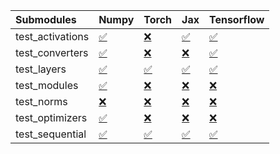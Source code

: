 | Submodules       | Numpy                                                                                                                           | Torch                                                                                                                           | Jax                                                                                                                             | Tensorflow                                                                                                                      |
|:-----------------|:--------------------------------------------------------------------------------------------------------------------------------|:--------------------------------------------------------------------------------------------------------------------------------|:--------------------------------------------------------------------------------------------------------------------------------|:--------------------------------------------------------------------------------------------------------------------------------|
| test_activations | <a href="https://github.com/unifyai/ivy/runs/8075944730?check_suite_focus=true" rel="noopener noreferrer" target="_blank">✅</a> | <a href="https://github.com/unifyai/ivy/runs/8075945721?check_suite_focus=true" rel="noopener noreferrer" target="_blank">❌</a> | <a href="https://github.com/unifyai/ivy/runs/8075946780?check_suite_focus=true" rel="noopener noreferrer" target="_blank">✅</a> | <a href="https://github.com/unifyai/ivy/runs/8075947836?check_suite_focus=true" rel="noopener noreferrer" target="_blank">✅</a> |
| test_converters  | <a href="https://github.com/unifyai/ivy/runs/8075944874?check_suite_focus=true" rel="noopener noreferrer" target="_blank">✅</a> | <a href="https://github.com/unifyai/ivy/runs/8075945857?check_suite_focus=true" rel="noopener noreferrer" target="_blank">❌</a> | <a href="https://github.com/unifyai/ivy/runs/8075946909?check_suite_focus=true" rel="noopener noreferrer" target="_blank">❌</a> | <a href="https://github.com/unifyai/ivy/runs/8075947950?check_suite_focus=true" rel="noopener noreferrer" target="_blank">✅</a> |
| test_layers      | <a href="https://github.com/unifyai/ivy/runs/8075945001?check_suite_focus=true" rel="noopener noreferrer" target="_blank">✅</a> | <a href="https://github.com/unifyai/ivy/runs/8075945992?check_suite_focus=true" rel="noopener noreferrer" target="_blank">✅</a> | <a href="https://github.com/unifyai/ivy/runs/8075947029?check_suite_focus=true" rel="noopener noreferrer" target="_blank">✅</a> | <a href="https://github.com/unifyai/ivy/runs/8075948086?check_suite_focus=true" rel="noopener noreferrer" target="_blank">✅</a> |
| test_modules     | <a href="https://github.com/unifyai/ivy/runs/8075945119?check_suite_focus=true" rel="noopener noreferrer" target="_blank">✅</a> | <a href="https://github.com/unifyai/ivy/runs/8075946193?check_suite_focus=true" rel="noopener noreferrer" target="_blank">❌</a> | <a href="https://github.com/unifyai/ivy/runs/8075947232?check_suite_focus=true" rel="noopener noreferrer" target="_blank">❌</a> | <a href="https://github.com/unifyai/ivy/runs/8075948232?check_suite_focus=true" rel="noopener noreferrer" target="_blank">❌</a> |
| test_norms       | <a href="https://github.com/unifyai/ivy/runs/8075945244?check_suite_focus=true" rel="noopener noreferrer" target="_blank">❌</a> | <a href="https://github.com/unifyai/ivy/runs/8075946316?check_suite_focus=true" rel="noopener noreferrer" target="_blank">❌</a> | <a href="https://github.com/unifyai/ivy/runs/8075947382?check_suite_focus=true" rel="noopener noreferrer" target="_blank">❌</a> | <a href="https://github.com/unifyai/ivy/runs/8075948372?check_suite_focus=true" rel="noopener noreferrer" target="_blank">❌</a> |
| test_optimizers  | <a href="https://github.com/unifyai/ivy/runs/8075945401?check_suite_focus=true" rel="noopener noreferrer" target="_blank">✅</a> | <a href="https://github.com/unifyai/ivy/runs/8075946488?check_suite_focus=true" rel="noopener noreferrer" target="_blank">❌</a> | <a href="https://github.com/unifyai/ivy/runs/8075947563?check_suite_focus=true" rel="noopener noreferrer" target="_blank">❌</a> | <a href="https://github.com/unifyai/ivy/runs/8075948541?check_suite_focus=true" rel="noopener noreferrer" target="_blank">❌</a> |
| test_sequential  | <a href="https://github.com/unifyai/ivy/runs/8075945528?check_suite_focus=true" rel="noopener noreferrer" target="_blank">✅</a> | <a href="https://github.com/unifyai/ivy/runs/8075946673?check_suite_focus=true" rel="noopener noreferrer" target="_blank">✅</a> | <a href="https://github.com/unifyai/ivy/runs/8075947687?check_suite_focus=true" rel="noopener noreferrer" target="_blank">✅</a> | <a href="https://github.com/unifyai/ivy/runs/8075948671?check_suite_focus=true" rel="noopener noreferrer" target="_blank">✅</a> |